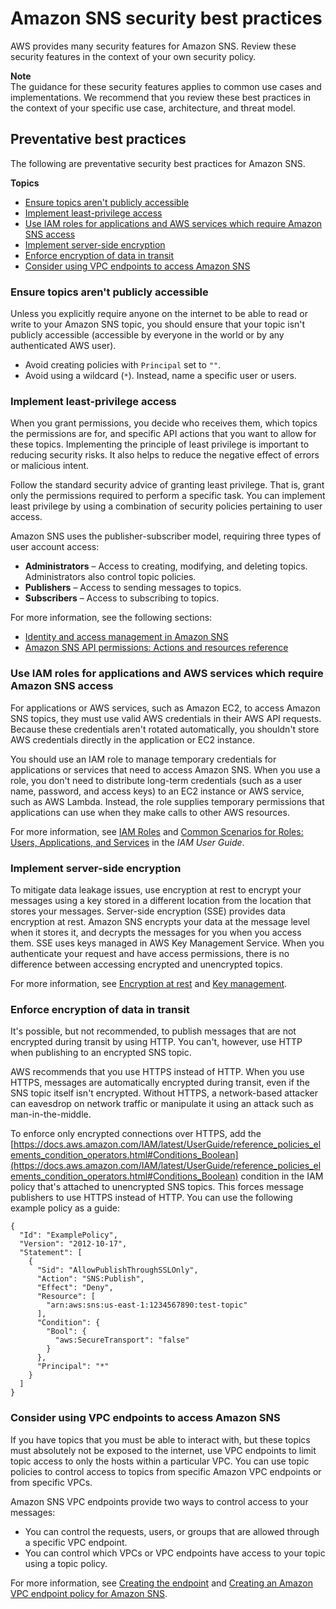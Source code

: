 # Amazon SNS security best practices<a name="sns-security-best-practices"></a>

AWS provides many security features for Amazon SNS\. Review these security features in the context of your own security policy\.

**Note**  
The guidance for these security features applies to common use cases and implementations\. We recommend that you review these best practices in the context of your specific use case, architecture, and threat model\.

## Preventative best practices<a name="preventative-best-practices"></a>

The following are preventative security best practices for Amazon SNS\.

**Topics**
+ [Ensure topics aren't publicly accessible](#ensure-topics-not-publicly-accessible)
+ [Implement least\-privilege access](#implement-least-privilege-access)
+ [Use IAM roles for applications and AWS services which require Amazon SNS access](#use-iam-roles-for-applications-aws-services-which-require-access)
+ [Implement server\-side encryption](#implement-server-side-encryption)
+ [Enforce encryption of data in transit](#enforce-encryption-data-in-transit)
+ [Consider using VPC endpoints to access Amazon SNS](#consider-using-vpc-endpoints-access-sns)

### Ensure topics aren't publicly accessible<a name="ensure-topics-not-publicly-accessible"></a>

Unless you explicitly require anyone on the internet to be able to read or write to your Amazon SNS topic, you should ensure that your topic isn't publicly accessible \(accessible by everyone in the world or by any authenticated AWS user\)\.
+ Avoid creating policies with `Principal` set to `""`\.
+ Avoid using a wildcard \(`*`\)\. Instead, name a specific user or users\.

### Implement least\-privilege access<a name="implement-least-privilege-access"></a>

When you grant permissions, you decide who receives them, which topics the permissions are for, and specific API actions that you want to allow for these topics\. Implementing the principle of least privilege is important to reducing security risks\. It also helps to reduce the negative effect of errors or malicious intent\.

Follow the standard security advice of granting least privilege\. That is, grant only the permissions required to perform a specific task\. You can implement least privilege by using a combination of security policies pertaining to user access\.

Amazon SNS uses the publisher\-subscriber model, requiring three types of user account access:
+ **Administrators** – Access to creating, modifying, and deleting topics\. Administrators also control topic policies\.
+ **Publishers** – Access to sending messages to topics\.
+ **Subscribers** – Access to subscribing to topics\.

For more information, see the following sections:
+ [Identity and access management in Amazon SNS](sns-authentication-and-access-control.md)
+ [Amazon SNS API permissions: Actions and resources reference](sns-access-policy-language-api-permissions-reference.md)

### Use IAM roles for applications and AWS services which require Amazon SNS access<a name="use-iam-roles-for-applications-aws-services-which-require-access"></a>

For applications or AWS services, such as Amazon EC2, to access Amazon SNS topics, they must use valid AWS credentials in their AWS API requests\. Because these credentials aren't rotated automatically, you shouldn't store AWS credentials directly in the application or EC2 instance\.

You should use an IAM role to manage temporary credentials for applications or services that need to access Amazon SNS\. When you use a role, you don't need to distribute long\-term credentials \(such as a user name, password, and access keys\) to an EC2 instance or AWS service, such as AWS Lambda\. Instead, the role supplies temporary permissions that applications can use when they make calls to other AWS resources\.

For more information, see [IAM Roles](https://docs.aws.amazon.com/IAM/latest/UserGuide/id_roles.html) and [Common Scenarios for Roles: Users, Applications, and Services](https://docs.aws.amazon.com/IAM/latest/UserGuide/id_roles_common-scenarios.html) in the *IAM User Guide*\.

### Implement server\-side encryption<a name="implement-server-side-encryption"></a>

To mitigate data leakage issues, use encryption at rest to encrypt your messages using a key stored in a different location from the location that stores your messages\. Server\-side encryption \(SSE\) provides data encryption at rest\. Amazon SNS encrypts your data at the message level when it stores it, and decrypts the messages for you when you access them\. SSE uses keys managed in AWS Key Management Service\. When you authenticate your request and have access permissions, there is no difference between accessing encrypted and unencrypted topics\.

For more information, see [Encryption at rest](sns-server-side-encryption.md) and [Key management](sns-key-management.md)\.

### Enforce encryption of data in transit<a name="enforce-encryption-data-in-transit"></a>

It's possible, but not recommended, to publish messages that are not encrypted during transit by using HTTP\. You can't, however, use HTTP when publishing to an encrypted SNS topic\.

AWS recommends that you use HTTPS instead of HTTP\. When you use HTTPS, messages are automatically encrypted during transit, even if the SNS topic itself isn't encrypted\. Without HTTPS, a network\-based attacker can eavesdrop on network traffic or manipulate it using an attack such as man\-in\-the\-middle\.

To enforce only encrypted connections over HTTPS, add the [https://docs.aws.amazon.com/IAM/latest/UserGuide/reference_policies_elements_condition_operators.html#Conditions_Boolean](https://docs.aws.amazon.com/IAM/latest/UserGuide/reference_policies_elements_condition_operators.html#Conditions_Boolean) condition in the IAM policy that's attached to unencrypted SNS topics\. This forces message publishers to use HTTPS instead of HTTP\. You can use the following example policy as a guide:

```
{
  "Id": "ExamplePolicy",
  "Version": "2012-10-17",
  "Statement": [
    {
      "Sid": "AllowPublishThroughSSLOnly",
      "Action": "SNS:Publish",
      "Effect": "Deny",
      "Resource": [
        "arn:aws:sns:us-east-1:1234567890:test-topic"
      ],
      "Condition": {
        "Bool": {
          "aws:SecureTransport": "false"
        }
      },
      "Principal": "*"
    }
  ]
}
```

### Consider using VPC endpoints to access Amazon SNS<a name="consider-using-vpc-endpoints-access-sns"></a>

If you have topics that you must be able to interact with, but these topics must absolutely not be exposed to the internet, use VPC endpoints to limit topic access to only the hosts within a particular VPC\. You can use topic policies to control access to topics from specific Amazon VPC endpoints or from specific VPCs\.

Amazon SNS VPC endpoints provide two ways to control access to your messages:
+ You can control the requests, users, or groups that are allowed through a specific VPC endpoint\.
+ You can control which VPCs or VPC endpoints have access to your topic using a topic policy\.

For more information, see [Creating the endpoint](sns-vpc-create-endpoint.md#sns-vpc-endpoint-create) and [Creating an Amazon VPC endpoint policy for Amazon SNS](sns-vpc-endpoint-policy.md)\.
